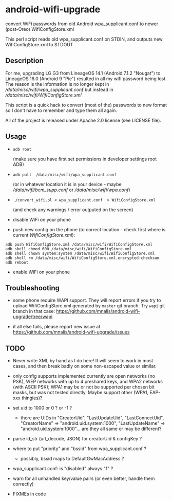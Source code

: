 # android-wifi-upgrade
convert WiFi passwords from old Android wpa_supplicant.conf to newer (post-Oreo) WifiConfigStore.xml

This perl script reads old wpa_supplicant.conf on STDIN, and outputs new WifiConfigStore.xml to STDOUT

## Description
For me, upgrading LG G3 from LineageOS 14.1 (Android 7.1.2 "Nougat") to LineageOS 16.0 (Android 9 "Pie") resulted
in all my wifi password being lost. The reason is the information is no longer kept in
*/data/misc/wifi/wpa_supplicant.conf* but instead in */data/misc/wifi/WifiConfigStore.xml*

This script is a quick hack to convert (most of the) passwords to new format
so I don't have to remember and type them all again.

All of the project is released under Apache 2.0 license (see LICENSE file).

## Usage

* `adb root`

  (make sure you have first set permissions in developer settings root ADB)

* `adb pull  /data/misc/wifi/wpa_supplicant.conf`

   (or in whatever location it is in your device - maybe */data/wifi/bcm_supp.conf* or */data/misc/wifi/wpa.conf*)

* `./convert_wifi.pl < wpa_supplicant.conf  > WifiConfigStore.xml`

  (and check any warnings / error outputed on the screen)

* disable WiFi on your phone

* push new config on the phone (to correct location - check first where is current *WifiConfigStore.xml*):
```
adb push WifiConfigStore.xml /data/misc/wifi/WifiConfigStore.xml
adb shell chmod 600 /data/misc/wifi/WifiConfigStore.xml
adb shell chown system:system /data/misc/wifi/WifiConfigStore.xml
adb shell rm /data/misc/wifi/WifiConfigStore.xml.encrypted-checksum
adb reboot
```

* enable WiFi on your phone

## Troubleshooting
* some phone require WAPI support. They will report errors if you try to
  upload WifiConfigStore.xml generated by `master` git branch.
  Try `wapi` git branch in that case: https://github.com/mnalis/android-wifi-upgrade/tree/wapi

* if all else fails, please report new issue at https://github.com/mnalis/android-wifi-upgrade/issues

## TODO
* Never write XML by hand as I do here!  It will seem to work in most cases,
  and then break badly on some non-escaped value or similar.

* only config supports implemented currently are open networks (no PSK),
  WEP networks with up to 4 preshared keys, and WPA2 networks (with ASCII PSK);
  WPA1 may be or not be supported per chosen bit masks, but was not tested
  directly. Maybe support other (WPA1, EAP-xxx thingies)?

* set uid to 1000 or 0 ? or -1 ?

    * there are UIDs in "CreatorUid", "LastUpdateUid", "LastConnectUid",
      "CreatorName" => "android.uid.system:1000",
      "LastUpdateName" => "android.uid.system:1000"...
      are they all same or may be different?

* parse id_str (url_decode, JSON) for creatorUid & configKey ?

* where to put "priority" and "bssid" from wpa_supplicant.conf ?

    * possibly, bssid maps to DefaultGwMacAddress ?

* wpa_supplicant.conf: is "disabled" always "1" ?

* warn for all unhandled key/value pairs (or even better, handle them correctly)

* FIXMEs in code
